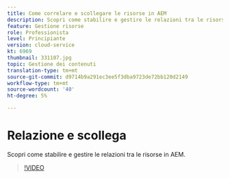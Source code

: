 ```yaml
---
title: Come correlare e scollegare le risorse in AEM
description: Scopri come stabilire e gestire le relazioni tra le risorse in AEM.
feature: Gestione risorse
role: Professionista
level: Principiante
version: cloud-service
kt: 6969
thumbnail: 331107.jpg
topic: Gestione dei contenuti
translation-type: tm+mt
source-git-commit: d9714b9a291ec3ee5f3dba9723de72bb120d2149
workflow-type: tm+mt
source-wordcount: '40'
ht-degree: 5%

---
```



# Relazione e scollega

Scopri come stabilire e gestire le relazioni tra le risorse in AEM.

>[!VIDEO](https://video.tv.adobe.com/v/331107/?quality=12&learn=on&hidetitle=true)
